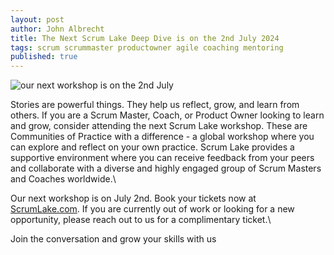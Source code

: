 ```yaml
---
layout: post
author: John Albrecht
title: The Next Scrum Lake Deep Dive is on the 2nd July 2024
tags: scrum scrummaster productowner agile coaching mentoring
published: true
---
```


![our next workshop is on the 2nd July](\images\blog\2ndjuly24workshop.jpg:img?width=600)

Stories are powerful things. They help us reflect, grow, and learn from others. If you are a Scrum Master, Coach, or Product Owner looking to learn and grow, consider attending the next Scrum Lake workshop. These are Communities of Practice with a difference - a global workshop where you can explore and reflect on your own practice. Scrum Lake provides a supportive environment where you can receive feedback from your peers and collaborate with a diverse and highly engaged group of Scrum Masters and Coaches worldwide.\

Our next workshop is on July 2nd. Book your tickets now at [ScrumLake.com](https://ScrumLake.com/book/). If you are currently out of work or looking for a new opportunity, please reach out to us for a complimentary ticket.\

Join the conversation and grow your skills with us

